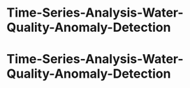 # Time-Series-Analysis-Water-Quality-Anomaly-Detection
# Time-Series-Analysis-Water-Quality-Anomaly-Detection
